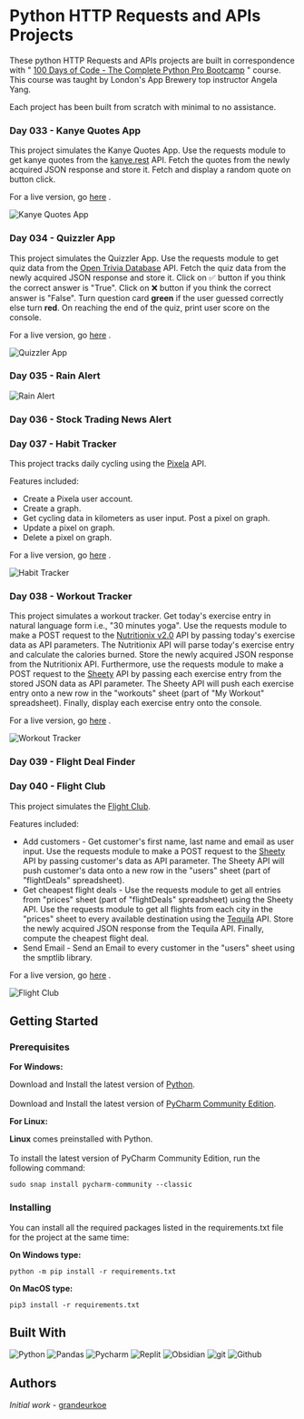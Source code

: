# Python HTTP Requests and APIs Projects

These python HTTP Requests and APIs projects are built in correspondence with " [100 Days of Code - The Complete Python Pro Bootcamp](https://www.udemy.com/course/100-days-of-code/) " course. This course was taught by London's App Brewery top instructor Angela Yang.<br/>

Each project has been built from scratch with minimal to no assistance.<br/>

### Day 033 - Kanye Quotes App

This project simulates the Kanye Quotes App. Use the requests module to get kanye quotes from the [kanye.rest](https://kanye.rest/) API. Fetch the quotes from the newly acquired JSON response and store it. Fetch and display a random quote on button click. 

For a live version, go [here](https://replit.com/@grandeurkoe/kanye-quotes-app?v=1) .

![Kanye Quotes App](kanye-quotes-app/kanye-quotes-app.gif)

### Day 034 - Quizzler App

This project simulates the Quizzler App. Use the requests module to get quiz data from the [Open Trivia Database](https://opentdb.com/api_config.php) API. Fetch the quiz data from the newly acquired JSON response and store it. Click on ✅ button if you think the correct answer is "True". Click on ❌  button if you think the correct answer is "False". Turn question card **green** if the user guessed correctly else turn **red**. On reaching the end of the quiz, print user score on the console.

For a live version, go [here](https://replit.com/@grandeurkoe/quizzler-app?v=1) .

![Quizzler App](quizzler-app/quizzler-app.gif)

### Day 035 - Rain Alert

![Rain Alert](rain-alert/rain-alert.gif)

### Day 036 - Stock Trading News Alert

### Day 037 - Habit Tracker

This project tracks daily cycling using the [Pixela](https://docs.pixe.la/) API. 

Features included:
- Create a Pixela user account.
- Create a graph.
- Get cycling data in kilometers as user input. Post a pixel on graph.
- Update a pixel on graph.
- Delete a pixel on graph.

For a live version, go [here](https://replit.com/@grandeurkoe/habit-tracker?v=1) .

![Habit Tracker](habit-tracker/habit-tracker.gif)

### Day 038 - Workout Tracker

This project simulates a workout tracker. Get today's exercise entry in natural language form i.e., "30 minutes yoga". Use the requests module to make a POST request to the [Nutritionix v2.0](https://www.nutritionix.com/business/api) API by passing today's exercise data as API parameters. The Nutritionix API will parse today's exercise entry and calculate the calories burned. Store the newly acquired JSON response from the Nutritionix API. Furthermore, use the requests module to make a POST request to the [Sheety](https://sheety.co/) API by passing each exercise entry from the stored JSON data as API parameter. The Sheety API will push each exercise entry onto a new row in the "workouts" sheet (part of "My Workout" spreadsheet). Finally, display each exercise entry onto the console.

For a live version, go [here](https://replit.com/@grandeurkoe/workout-tracking-using-google-sheets?v=1) .

![Workout Tracker](workout-tracking-using-google-sheets/workout-tracking-using-google-sheets.gif)

### Day 039 - Flight Deal Finder

### Day 040 - Flight Club

This project simulates the [Flight Club](https://jacksflightclub.com/). 

Features included:
- Add customers - Get customer's first name, last name and email as user input. Use the requests module to make a POST request to the [Sheety](https://sheety.co/) API by passing customer's data as API parameter. The Sheety API will push customer's data onto a new row in the "users" sheet (part of "flightDeals" spreadsheet).
- Get cheapest flight deals - Use the requests module to get all entries from "prices" sheet (part of "flightDeals" spreadsheet) using the Sheety API. Use the requests module to get all flights from each city in the "prices" sheet to every available destination using the [Tequila](https://tequila.kiwi.com/portal/login) API. Store the newly acquired JSON response from the Tequila API. Finally, compute the cheapest flight deal.
- Send Email - Send an Email to every customer in the "users" sheet using the smptlib library.

For a live version, go [here](https://replit.com/@grandeurkoe/flight-club?v=1) .

![Flight Club](flight-club/flight-club.gif)

## Getting Started

### Prerequisites

<b>For Windows:</b>
<br/> 

Download and Install the latest version of [Python](https://www.python.org/downloads/).<br/><br/>
Download and Install the latest version of [PyCharm Community Edition](https://www.jetbrains.com/pycharm/download/?section=windows).<br/>


<b>For Linux:</b>
<br/> 

<b>Linux</b> comes preinstalled with Python.<br/><br/>
To install the latest version of PyCharm Community Edition, run the following command:
```
sudo snap install pycharm-community --classic
```

### Installing

You can install all the required packages listed in the requirements.txt file for the project at the same time: 


<b>On Windows type:</b>
<br/> 
```
python -m pip install -r requirements.txt
```

<b>On MacOS type:</b>
<br/> 
```
pip3 install -r requirements.txt
```

## Built With
<p>
  <img alt="Python" src="https://img.shields.io/badge/-Python-ffde57?style=flat-square&logo=python&logoColor=#4584b6" />
  <img alt="Pandas" src="https://img.shields.io/badge/-Pandas-4848b6?style=flat-square&logo=pandas&logoColor=white" />
  <img alt="Pycharm" src="https://img.shields.io/badge/-Pycharm-ffe873?style=flat-square&logo=pycharm&logoColor=black" />
  <img alt="Replit" src="https://img.shields.io/badge/-Replit-CD5C08?style=flat-square&logo=replit&logoColor=white" />
  <img alt="Obsidian" src="https://img.shields.io/badge/Obsidian-7E1DFB?style=flat-square&logo=obsidian&logoColor=white" />
  <img alt="git" src="https://img.shields.io/badge/-Git-f34f29?style=flat-square&logo=git&logoColor=white" />
  <img alt="Github" src="https://img.shields.io/badge/-Github-14232c?style=flat-square&logo=github&logoColor=white" />
</p>

## Authors

*Initial work* - [grandeurkoe](https://github.com/grandeurkoe)
